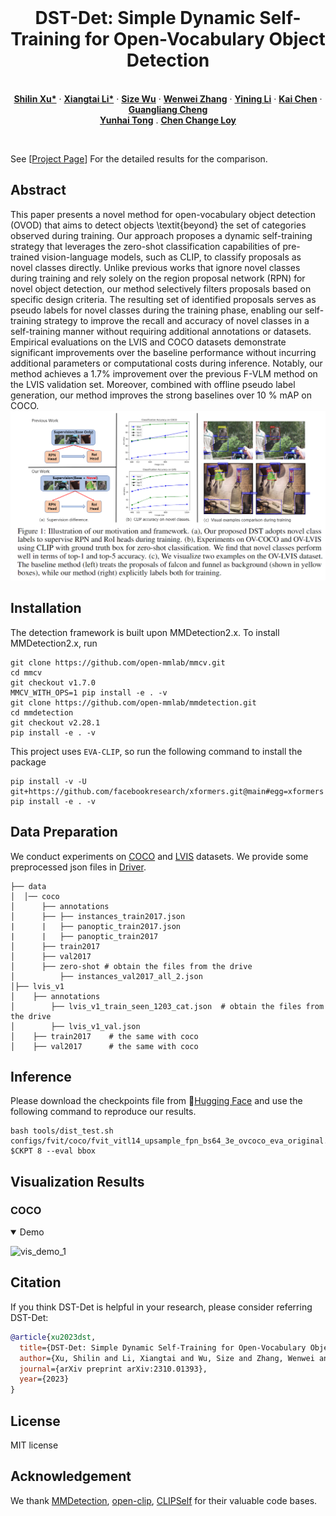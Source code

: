 <!-- # DST-Det -->

<br />
<p align="center">
  <h1 align="center">DST-Det: Simple Dynamic Self-Training for Open-Vocabulary Object Detection</h1>
  <p align="center">
    <br />
    <a href="https://xushilin1.github.io/"><strong>Shilin Xu*</strong></a>
    ·
    <a href="https://lxtgh.github.io/"><strong>Xiangtai Li*</strong></a>
    ·
    <a href="https://wusize.github.io/"><strong>Size Wu</strong></a>
    ·
    <a href="http://zhangwenwei.cn/"><strong>Wenwei Zhang</strong></a>
    ·
    <a href="https://scholar.google.com.hk/citations?user=y_cp1sUAAAAJ&hl=en"><strong>Yining Li</strong></a>
    ·
    <a href="https://chenkai.site/"><strong>Kai Chen</strong></a>
    ·
    <a href="https://sites.google.com/view/guangliangcheng"><strong>Guangliang Cheng</strong></a>
    <br />
    <a href="https://scholar.google.com/citations?user=T4gqdPkAAAAJ&hl=zh-CN"><strong>Yunhai Tong</strong></a>
    .
    <a href="https://www.mmlab-ntu.com/person/ccloy/"><strong>Chen Change Loy</strong></a>
  </p>

<br />


See [[Project Page](https:xushilin1.github.io/dst-det)] For the detailed results for the comparison.




## Abstract

This paper presents a novel method for open-vocabulary object detection (OVOD) that aims to detect objects \textit{beyond} the set of categories observed during training. 
Our approach proposes a dynamic self-training strategy that leverages the zero-shot classification capabilities of pre-trained vision-language models, such as CLIP, to classify proposals as novel classes directly. Unlike previous works that ignore novel classes during training and rely solely on the region proposal network (RPN) for novel object detection, our method selectively filters proposals based on specific design criteria. The resulting set of identified proposals serves as pseudo labels for novel classes during the training phase, enabling our self-training strategy to improve the recall and accuracy of novel classes in a self-training manner without requiring additional annotations or datasets. Empirical evaluations on the LVIS and COCO datasets demonstrate significant improvements over the baseline performance without incurring additional parameters or computational costs during inference. Notably, our method achieves a 1.7\% improvement over the previous F-VLM method on the LVIS validation set. Moreover, combined with offline pseudo label generation, our method improves the strong baselines over 10 \% mAP on COCO. 
![teaser](./assets/figs/teaser.png)

## Installation
The detection framework is built upon MMDetection2.x. To install MMDetection2.x, run
```
git clone https://github.com/open-mmlab/mmcv.git
cd mmcv
git checkout v1.7.0
MMCV_WITH_OPS=1 pip install -e . -v
git clone https://github.com/open-mmlab/mmdetection.git
cd mmdetection
git checkout v2.28.1
pip install -e . -v
```
This project uses `EVA-CLIP`, so run the following command to install the package
```
pip install -v -U git+https://github.com/facebookresearch/xformers.git@main#egg=xformers
pip install -e . -v
```

## Data Preparation
We conduct experiments on [COCO](https://cocodataset.org/#home) and [LVIS](https://www.lvisdataset.org/) datasets. We provide some preprocessed json files in
[Driver](https://drive.google.com/drive/folders/19Ez8zL1cycP1FeQPpSsqCVsgsRPREQRg).
```
├── data
│  │── coco
│      ├── annotations
│      ├── ├── instances_train2017.json
|      |   ├── panoptic_train2017.json
|      |   ├── panoptic_train2017
│      ├── train2017
│      ├── val2017
│      ├── zero-shot # obtain the files from the drive
│          ├── instances_val2017_all_2.json
│├── lvis_v1
│    ├── annotations
│        ├── lvis_v1_train_seen_1203_cat.json  # obtain the files from the drive 
│        ├── lvis_v1_val.json 
│    ├── train2017    # the same with coco
│    ├── val2017      # the same with coco
```

## Inference
Please download the checkpoints file from 🤗[Hugging Face](https://huggingface.co/shilinxu/dst-det) and use the following command to reproduce our results.
```
bash tools/dist_test.sh  configs/fvit/coco/fvit_vitl14_upsample_fpn_bs64_3e_ovcoco_eva_original.py $CKPT 8 --eval bbox

```

## Visualization Results
### COCO
<details open>
<summary>Demo</summary>

![vis_demo_1](assets/figs/coco_vis.png) 



## Citation
If you think DST-Det is helpful in your research, please consider referring DST-Det:
```bibtex
@article{xu2023dst,
  title={DST-Det: Simple Dynamic Self-Training for Open-Vocabulary Object Detection},
  author={Xu, Shilin and Li, Xiangtai and Wu, Size and Zhang, Wenwei and Li, Yining and Cheng, Guangliang and Tong, Yunhai and Chen, Kai and Loy, Chen Change},
  journal={arXiv preprint arXiv:2310.01393},
  year={2023}
}
```

## License
MIT license

## Acknowledgement
We thank [MMDetection](https://github.com/open-mmlab/mmdetection), [open-clip](https://github.com/mlfoundations/open_clip), [CLIPSelf](https://github.com/wusize/CLIPSelf) for their valuable code bases.
